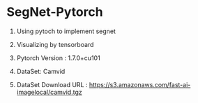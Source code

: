 # SegNet-Pytorch

1. Using pytoch to implement segnet

2. Visualizing by tensorboard

3. Pytorch Version : 1.7.0+cu101

4. DataSet: Camvid

5. DataSet Download URL : https://s3.amazonaws.com/fast-ai-imagelocal/camvid.tgz
